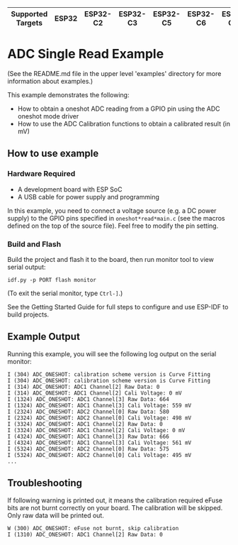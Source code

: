 | Supported Targets | ESP32 | ESP32-C2 | ESP32-C3 | ESP32-C5 | ESP32-C6 | ESP32-C61 | ESP32-H2 | ESP32-P4 | ESP32-S2 | ESP32-S3 |
| ----------------- | ----- | -------- | -------- | -------- | -------- | --------- | -------- | -------- | -------- | -------- |

# ADC Single Read Example

(See the README.md file in the upper level 'examples' directory for more information about examples.)

This example demonstrates the following:

- How to obtain a oneshot ADC reading from a GPIO pin using the ADC oneshot mode driver
- How to use the ADC Calibration functions to obtain a calibrated result (in mV)

## How to use example

### Hardware Required

* A development board with ESP SoC
* A USB cable for power supply and programming

In this example, you need to connect a voltage source (e.g. a DC power supply) to the GPIO pins specified in `oneshot*read*main.c` (see the macros defined on the top of the source file). Feel free to modify the pin setting.

### Build and Flash

Build the project and flash it to the board, then run monitor tool to view serial output:

```
idf.py -p PORT flash monitor
```

(To exit the serial monitor, type ``Ctrl-]``.)

See the Getting Started Guide for full steps to configure and use ESP-IDF to build projects.

## Example Output

Running this example, you will see the following log output on the serial monitor:

```
I (304) ADC_ONESHOT: calibration scheme version is Curve Fitting
I (304) ADC_ONESHOT: calibration scheme version is Curve Fitting
I (314) ADC_ONESHOT: ADC1 Channel[2] Raw Data: 0
I (314) ADC_ONESHOT: ADC1 Channel[2] Cali Voltage: 0 mV
I (1324) ADC_ONESHOT: ADC1 Channel[3] Raw Data: 664
I (1324) ADC_ONESHOT: ADC1 Channel[3] Cali Voltage: 559 mV
I (2324) ADC_ONESHOT: ADC2 Channel[0] Raw Data: 580
I (2324) ADC_ONESHOT: ADC2 Channel[0] Cali Voltage: 498 mV
I (3324) ADC_ONESHOT: ADC1 Channel[2] Raw Data: 0
I (3324) ADC_ONESHOT: ADC1 Channel[2] Cali Voltage: 0 mV
I (4324) ADC_ONESHOT: ADC1 Channel[3] Raw Data: 666
I (4324) ADC_ONESHOT: ADC1 Channel[3] Cali Voltage: 561 mV
I (5324) ADC_ONESHOT: ADC2 Channel[0] Raw Data: 575
I (5324) ADC_ONESHOT: ADC2 Channel[0] Cali Voltage: 495 mV
...
```

## Troubleshooting

If following warning is printed out, it means the calibration required eFuse bits are not burnt correctly on your board. The calibration will be skipped. Only raw data will be printed out.
```
W (300) ADC_ONESHOT: eFuse not burnt, skip calibration
I (1310) ADC_ONESHOT: ADC1 Channel[2] Raw Data: 0
```